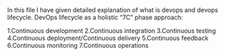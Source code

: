 In this file I have given detailed explanation of what is devops and devops lifecycle. DevOps lifecycle as a holistic “7C” phase approach:

1.Continuous development 2.Continuous integration 3.Continuous testing 4.Continuous deployment/Continuous delivery 5.Continuous feedback 6.Continuous monitoring 7.Continuous operations

